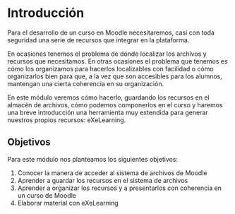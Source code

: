 
# Introducción

Para el desarrollo de un curso en Moodle necesitaremos, casi con toda seguridad una serie de recursos que integrar en la plataforma.

En ocasiones tenemos el problema de dónde localizar los archivos y recursos que necesitamos. En otras ocasiones el problema que tenemos es cómo los organizamos para hacerlos localizables con facilidad o cómo organizarlos bien para que, a la vez que son accesibles para los alumnos, mantengan una cierta coherencia en su organización.

En este módulo veremos cómo hacerlo, guardando los recursos en el almacén de archivos, cómo podemos componerlos en el curso y haremos una breve introducción una herramienta muy extendida para generar nuestros propios recursos: eXeLearning.

## Objetivos

Para este módulo nos planteamos los siguientes objetivos:

1. Conocer la manera de acceder al sistema de archivos de Moodle
1. Aprender a guardar los recursos en el sistema de archivos
1. Aprender a organizar los recursos y a presentarlos con coherencia en un curso de Moodle
1. Elaborar material con eXeLearning
